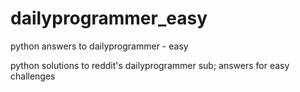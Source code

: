 # dailyprogrammer_easy
python answers to dailyprogrammer - easy

python solutions to reddit's dailyprogrammer sub; answers for easy challenges
